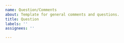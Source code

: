 ```yaml
---
name: Question/Comments
about: Template for general comments and questions.
title: Question
labels: ''
assignees: ''

---
```



